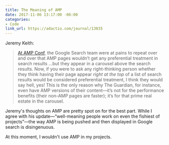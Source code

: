 ```yaml
---
title: The Meaning of AMP
date: 2017-11-06 13:17:00 -06:00
categories:
- Code
link_url: https://adactio.com/journal/13035
---
```


Jeremy Keith:

> [At AMP Conf](https://adactio.com/journal/12011), the Google Search team were at pains to repeat over and over that AMP pages wouldn’t get any preferential treatment in search results …but they appear in a carousel above the search results. Now, if you were to ask any right-thinking person whether they think having their page appear *right at the top* of a list of search results would be considered preferential treatment, I think they would say hell, yes! This is the only reason why The Guardian, for instance, even have AMP versions of their content—it’s not for the performance benefits (their non-AMP pages are faster); it’s for that prime real estate in the carousel.

Jeremy's thoughts on AMP are pretty spot on for the best part. While I agree with his update—“well-meaning people work on even the fishiest of projects”—the way AMP is being pushed and then displayed in Google search is disingenuous.

At this moment, I wouldn't use AMP in my projects.
